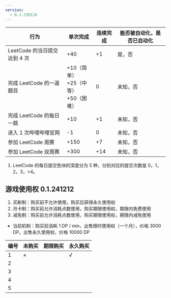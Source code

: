 ```yaml
---
version:
  - 0.1.250110
---
```





| 行为 | 单次完成 | 连续完成 | 能否被自动化，是否已自动化 |
| ---- | ---- | ---- | ---- |
| LeetCode 的当日提交达到 4 次 | +40 | +1 | 是，否 |
| 完成 LeetCode 的一道题目 | +10（简单）<br>+25（中等）<br>+50（困难） | 0 | 未知，否 |
| 完成 LeetCode 的每日一题 | +10 | +1 | 未知，否 |
| 进入 1 次哔哩哔哩官网 | -1 | 0 | 未知，否 |
| 参加 LeetCode 周赛 | +150 | +7 | 未知，否 |
| 参加 LeetCode 双周赛 | +300 | +14 | 未知，否 |

1. LeetCode 的每日提交色块的深度分为 5 种，分别对应的提交次数是 0，1，2，3，>4。

## 游戏使用权 0.1.241212

1. 买断制：购买前不允许使用，购买后获得永久使用权
2. 月卡制：购买前允许消耗点数使用，购买期限使用权，期限内免费使用
3. 减免制：购买前允许消耗点数使用，购买期限使用权，期限内减免使用
- 当前机制：购买前消耗 1 DP / min，出售限时使用权（一个月），价格 3000 DP，出售永久使用权，价格 10000 DP

| 编号 | 未购买 | 期限购买 | 永久购买 |
| ---- | ---- | ---- | ---- |
| 1 | × |  | √ |
| 2 |  |  |  |
| 3 |  |  |  |
| 4 |  |  |  |
| 5 |  |  |  |
